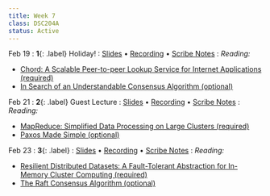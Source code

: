 ```yaml
---
title: Week 7
class: DSC204A
status: Active
---
```


Feb 19
: **1**{: .label} Holiday!
  : [Slides](#) &#8226; [Recording](#) &#8226; [Scribe Notes](#)
: *Reading:*
* [Chord: A Scalable Peer-to-peer Lookup Service for Internet Applications (required)](assets/readings/chord_sigcomm.pdf)
* [In Search of an Understandable Consensus Algorithm (optional)](https://raft.github.io/raft.pdf)




Feb 21
: **2**{: .label} Guest Lecture
  : [Slides](#) &#8226; [Recording](#) &#8226; [Scribe Notes](#)
: *Reading:* 
* [MapReduce: Simplified Data Processing on Large Clusters (required)](assets/readings/mapreduce.pdf)
* [Paxos Made Simple (optional)](https://lamport.azurewebsites.net/pubs/paxos-simple.pdf)



Feb 23
: **3**{: .label} 
  : [Slides](#) &#8226; [Recording](#) &#8226; [Scribe Notes](#)
: *Reading:* 
* [Resilient Distributed Datasets: A Fault-Tolerant Abstraction for In-Memory Cluster Computing (required)](assets/readings/spark.pdf)
* [The Raft Consensus Algorithm (optional)](https://raft.github.io/)